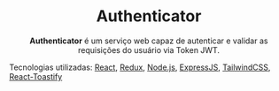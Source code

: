 <h1 align="center">Authenticator</h1>

<p align="center"><strong>Authenticator</strong> é um serviço web capaz de autenticar e validar as requisições do usuário via Token JWT.</p>

Tecnologias utilizadas: [React](https://pt-br.reactjs.org/), [Redux](https://redux.js.org/), [Node.js](https://nodejs.org/en/), [ExpressJS](https://expressjs.com/), [TailwindCSS](https://tailwindcss.com/), [React-Toastify](https://npm.io/package/react-toastify)

